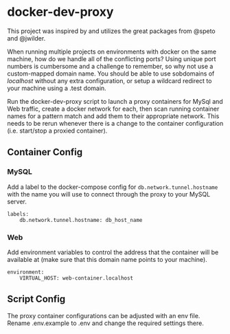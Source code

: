 # docker-dev-proxy

This project was inspired by and utilizes the great packages from @speto and @jwilder.

When running multiple projects on environments with docker on the same machine, how do we handle all of the conflicting ports? Using unique port numbers is cumbersome and a challenge to remember, so why not use a custom-mapped domain name. You should be able to use sobdomains of _localhost_ without any extra configuration, or setup a wildcard redirect to your machine using a .test domain.

Run the docker-dev-proxy script to launch a proxy containers for MySql and Web traffic, create a docker network for each, then scan running container names for a pattern match and add them to their appropriate network. This needs to be rerun whenever there is a change to the container configuration (i.e. start/stop a proxied container).

## Container Config

### MySQL
Add a label to the docker-compose config for `db.network.tunnel.hostname` with the name you will use to connect through the proxy to your MySQL server.
```
labels:
	db.network.tunnel.hostname: db_host_name
```

### Web
Add environment variables to control the address that the container will be available at (make sure that this domain name points to your machine).
```
environment:
	VIRTUAL_HOST: web-container.localhost
```

## Script Config
The proxy container configurations can be adjusted with an env file. Rename .env.example to .env and change the required settings there.